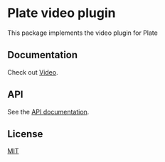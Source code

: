 # Plate video plugin

This package implements the video plugin for Plate

## Documentation

Check out
[Video](https://plate.udecode.io/docs/plugins/video).

## API

See the [API documentation](https://plate-api.udecode.io/globals.html). 

## License

[MIT](../../LICENSE)
